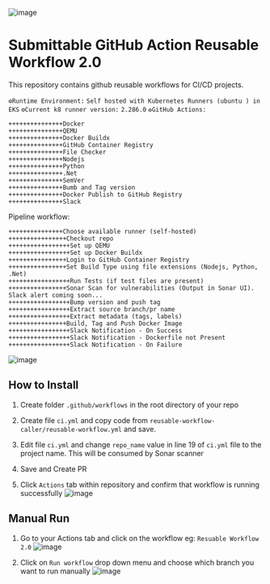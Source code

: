 ![image](https://www.libarts.colostate.edu/english/wp-content/uploads/sites/56/2019/10/Logo-Trans-Square-dc1c4a5d0772746ba773fd50374b673f.png)
# Submittable GitHub Action Reusable Workflow 2.0

This repository contains github reusable workflows for CI/CD projects.

```⚙️Runtime Environment:``` ```Self hosted with Kubernetes Runners (ubuntu ) in EKS```
```⚙️Current k8 runner version:``` ```2.286.0```
```♻️GitHub Actions:```
```
+++++++++++++++Docker
+++++++++++++++QEMU
+++++++++++++++Docker Buildx
+++++++++++++++GitHub Container Registry
+++++++++++++++File Checker
+++++++++++++++Nodejs
+++++++++++++++Python
+++++++++++++++.Net
+++++++++++++++SemVer
+++++++++++++++Bumb and Tag version
+++++++++++++++Docker Publish to GitHub Registry
+++++++++++++++Slack
```
Pipeline workflow: 
```
+++++++++++++++Choose available runner (self-hosted)
++++++++++++++++Checkout repo
+++++++++++++++++Set up QEMU
+++++++++++++++++Set up Docker Buildx
++++++++++++++++Login to GitHub Container Registry
++++++++++++++++Set Build Type using file extensions (Nodejs, Python, .Net)
+++++++++++++++++Run Tests (if test files are present)
++++++++++++++++Sonar Scan for vulnerabilities (Output in Sonar UI). Slack alert coming soon...
+++++++++++++++++Bump version and push tag
+++++++++++++++++Extract source branch/pr name
+++++++++++++++++Extract metadata (tags, labels)
++++++++++++++++Build, Tag and Push Docker Image
+++++++++++++++++Slack Notification - On Success
+++++++++++++++++Slack Notification - Dockerfile not Present
+++++++++++++++++Slack Notification - On Failure
```
![image](https://joseph-project-files.s3.amazonaws.com/Universal+CI+Pipelines.png)

## How to Install

1. Create folder ```.github/workflows``` in the root directory of your repo

2. Create file ```ci.yml``` and copy code from ```reusable-workflow-caller/reusable-workflow.yml``` and save.

3. Edit file ```ci.yml``` and change ```repo_name``` value in line 19 of ```ci.yml``` file to the project name. This will be consumed by Sonar scanner

4. Save and Create PR

5. Click ```Actions``` tab within repository and confirm that workflow is running successfully
![image](https://joseph-project-files.s3.amazonaws.com/Screen+Shot+2021-12-21+at+10.48.28+AM.png)


## Manual Run
1. Go to your Actions tab and click on the workflow eg: ```Resuable Workflow 2.0```
![image](https://joseph-project-files.s3.amazonaws.com/Screen+Shot+2021-12-21+at+10.48.28+AM.png)

2. Click on ```Run workflow``` drop down menu and choose which branch you want to run manually
![image](https://joseph-project-files.s3.amazonaws.com/Screen+Shot+2021-12-21+at+11.27.49+AM.png)